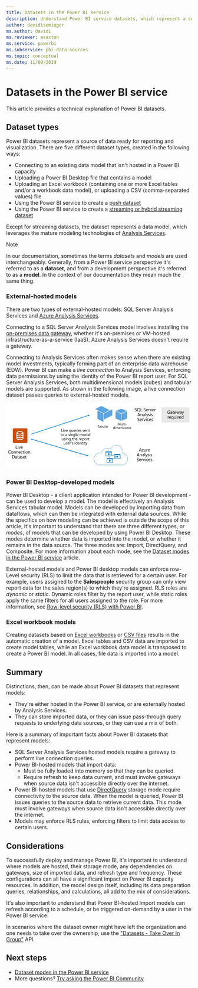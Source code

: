 ```yaml
---
title: Datasets in the Power BI service
description: Understand Power BI service datasets, which represent a source of data ready for reporting and visualization.
author: davidiseminger
ms.author: davidi
ms.reviewer: asaxton
ms.service: powerbi
ms.subservice: pbi-data-sources
ms.topic: conceptual
ms.date: 11/09/2019
---
```


# Datasets in the Power BI service

This article provides a technical explanation of Power BI datasets.

## Dataset types

Power BI datasets represent a source of data ready for reporting and visualization. There are five different dataset types, created in the following ways:

- Connecting to an existing data model that isn't hosted in a Power BI capacity
- Uploading a Power BI Desktop file that contains a model
- Uploading an Excel workbook (containing one or more Excel tables and/or a workbook data model), or uploading a  CSV (comma-separated values) file
- Using the Power BI service to create a [push dataset](../developer/automation/walkthrough-push-data.md)
- Using the Power BI service to create a [streaming or hybrid streaming dataset](service-real-time-streaming.md)

Except for streaming datasets, the dataset represents a data model, which leverages the mature modeling technologies of [Analysis Services](/analysis-services/analysis-services-overview).

> [!NOTE]
> In our documentation, sometimes the terms _datasets_ and _models_ are used interchangeably. Generally, from a Power BI service perspective it's referred to as a **dataset**, and from a development perspective it's referred to as a **model**. In the context of our documentation they mean much the same thing.

### External-hosted models

There are two types of external-hosted models: SQL Server Analysis Services and [Azure Analysis Services](/azure/analysis-services/analysis-services-overview).

Connecting to a SQL Server Analysis Services model involves installing the [on-premises data gateway](service-gateway-onprem.md), whether it's on-premises or VM-hosted infrastructure-as-a-service (IaaS). Azure Analysis Services doesn't require a gateway.

Connecting to Analysis Services often makes sense when there are existing model investments, typically forming part of an enterprise data warehouse (EDW). Power BI can make a _live connection_ to Analysis Services, enforcing data permissions by using the identity of the Power BI report user. For SQL Server Analysis Services, both multidimensional models (cubes) and tabular models are supported. As shown in the following image, a live connection dataset passes queries to external-hosted models.

![A Live Connection dataset passes queries to an external-hosted model](media/service-datasets-understand/live-connection-dataset.png)

### Power BI Desktop-developed models

Power BI Desktop - a client application intended for Power BI development - can be used to develop a model. The model is effectively an Analysis Services tabular model. Models can be developed by importing data from dataflows, which can then be integrated with external data sources. While the specifics on how modeling can be achieved is outside the scope of this article, it's important to understand that there are three different types, or _modes_, of models that can be developed by using Power BI Desktop. These modes determine whether data is imported into the model, or whether it remains in the data source. The three modes are: Import, DirectQuery, and Composite. For more information about each mode, see the [Dataset modes in the Power BI service](service-dataset-modes-understand.md) article.

External-hosted models and Power BI desktop models can enforce row-Level security (RLS) to limit the data that is retrieved for a certain user. For example, users assigned to the **Salespeople** security group can only view report data for the sales region(s) to which they're assigned. RLS roles are _dynamic_ or _static_. Dynamic roles filter by the report user, while static roles apply the same filters for all users assigned to the role. For more information, see [Row-level security (RLS) with Power BI](../admin/service-admin-rls.md).

### Excel workbook models

Creating datasets based on [Excel workbooks](service-excel-workbook-files.md) or [CSV files](service-comma-separated-value-files.md) results in the automatic creation of a model. Excel tables and CSV data are imported to create model tables, while an Excel workbook data model is transposed to create a Power BI model. In all cases, file data is imported into a model.

## Summary

Distinctions, then, can be made about Power BI datasets that represent models:

- They're either hosted in the Power BI service, or are externally hosted by Analysis Services.
- They can store imported data, or they can issue pass-through query requests to underlying data sources, or they can use a mix of both.

Here is a summary of important facts about Power BI datasets that represent models:

- SQL Server Analysis Services hosted models require a gateway to perform live connection queries.
- Power BI-hosted models that import data:
  - Must be fully loaded into memory so that they can be queried.
  - Require refresh to keep data current, and must involve gateways when source data isn't accessible directly over the internet.
- Power BI-hosted models that use [DirectQuery](desktop-directquery-about.md) storage mode require connectivity to the source data. When the model is queried, Power BI issues queries to the source data to retrieve current data. This mode must involve gateways when source data isn't accessible directly over the internet.
- Models may enforce RLS rules, enforcing filters to limit data access to certain users.

## Considerations

To successfully deploy and manage Power BI, it's important to understand where models are hosted, their storage mode, any dependencies on gateways, size of imported data, and refresh type and frequency. These configurations can all have a significant impact on Power BI capacity resources. In addition, the model design itself, including its data preparation queries, relationships, and calculations, all add to the mix of considerations.

It's also important to understand that Power BI-hosted Import models can refresh according to a schedule, or be triggered on-demand by a user in the Power BI service.

In scenarios where the dataset owner might have left the organization and one needs to take over the ownership, use the ["Datasets - Take Over In Group"](https://docs.microsoft.com/rest/api/power-bi/datasets/take-over-in-group) API.

## Next steps

- [Dataset modes in the Power BI service](service-dataset-modes-understand.md)
- More questions? [Try asking the Power BI Community](https://community.powerbi.com/)
